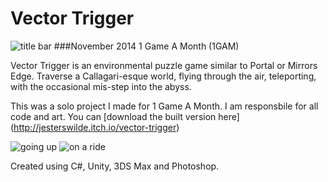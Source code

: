 # Vector Trigger
![title bar](http://img.itch.io/aW1hZ2UvMTQzNzAvNDk0NTMucG5n/original/a6RNra.png)
###November 2014 1 Game A Month (1GAM)

Vector Trigger is an environmental puzzle game similar to Portal or Mirrors Edge. Traverse a Callagari-esque world, flying through the air, teleporting, with the occasional mis-step into the abyss.

This was a solo project I made for 1 Game A  Month. I am responsbile for all code and art. You can [download the built version here] (http://jesterswilde.itch.io/vector-trigger)

![going up](http://img.itch.io/aW1hZ2UvMTQzNzAvNDk0NTYucG5n/original/PMdGGu.png)
![on a ride](http://img.itch.io/aW1hZ2UvMTQzNzAvNDk0NTUucG5n/original/Uw7hAE.png)

Created using C#, Unity, 3DS Max and Photoshop. 
